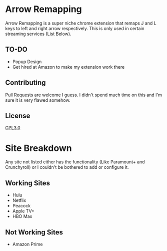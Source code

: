 # Arrow Remapping

Arrow Remapping is a super niche chrome extension that remaps J and L keys to left and right arrow respectively. This is only used in certain streaming services (List Below).

## TO-DO
- Popup Design
- Get hired at Amazon to make my extension work there

## Contributing
Pull Requests are welcome I guess. I didn't spend much time on this and I'm sure it is very flawed somehow.

## License

[GPL3.0](https://www.gnu.org/licenses/gpl-3.0.en.html)

# Site Breakdown
Any site not listed either has the functionality (Like Paramount+ and Crunchyroll) or I couldn't be bothered to add or configure it.
## Working Sites
- Hulu  
- Netflix   
- Peacock   
- Apple TV+     
- HBO Max

## Not Working Sites
  - Amazon Prime